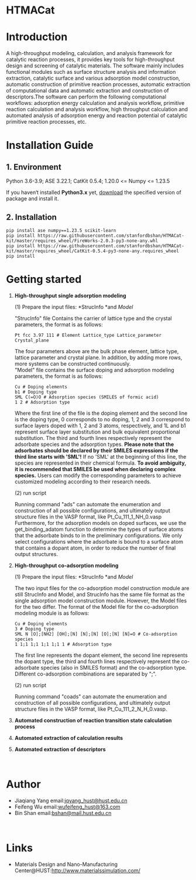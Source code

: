 # HTMACat

# Introduction

A high-throughput modeling, calculation, and analysis framework for catalytic reaction processes, it provides key tools for high-throughput design and screening of catalytic materials. The software mainly includes functional modules such as surface structure analysis and information extraction, catalytic surface and various adsorption model construction, automatic construction of primitive reaction processes, automatic extraction of computational data and automatic extraction and construction of descriptors.The software can perform the following computational workflows: adsorption energy calculation and analysis workflow, primitive reaction calculation and analysis workflow, high throughput calculation and automated analysis of adsorption energy and reaction potential of catalytic primitive reaction processes, etc.

# Installation Guide


## 1.  Environment
Python 3.6-3.9; ASE 3.22.1; CatKit 0.5.4; 1.20.0 <= Numpy <= 1.23.5 

If you haven‘t installed **Python3.x** yet, [download](https://www.python.org) the specified version of package and install it.

## 2.  Installation

```shell
pip install ase numpy==1.23.5 scikit-learn
pip install https://raw.githubusercontent.com/stanfordbshan/HTMACat-kit/master/requires_wheel/FireWorks-2.0.3-py3-none-any.whl
pip install https://raw.githubusercontent.com/stanfordbshan/HTMACat-kit/master/requires_wheel/CatKit-0.5.4-py3-none-any.requires_wheel
pip install 

```

# Getting started

1. **High-throughput single adsorption modeling**

    (1) Prepare the input files: ​*StrucInfo ​*and ​*Model*

    "StrucInfo" file Contains the carrier of lattice type and the crystal parameters, the format is as follows:

    ```shell
    Pt fcc 3.97 111 # Element Lattice_type Lattice_parameter Crystal_plane
    ```
    The four parameters above are the bulk phase element, lattice type, lattice parameter and crystal plane. In addition, by adding more rows, more systems can be constructed continuously.  
    "Model" file contains the surface doping and adsorption modeling parameters, the format is as follows:

    ```shell
    Cu # Doping elements
    b1 # Doping type
    SML C(=O)O # Adsorption species (SMILES of formic acid)
    1 2 # Adsorption type
    ```
    Where the first line of the file is the doping element and the second line is the doping type, 0 corresponds to no doping, 1, 2 and 3 correspond to surface layers doped with 1, 2 and 3 atoms, respectively, and 1L and b1 represent surface layer substitution and bulk equivalent proportional substitution. The third and fourth lines respectively represent the adsorbate species and the adsorption types. <b>Please note that the adsorbates should be declared by their SMILES expressions if the third line starts with 'SML'!</b> If no 'SML' at the beginning of this line, the species are represented in their chemical formula. <b>To avoid ambiguity, it is recommended that SMILES be used when declaring complex species.</b> Users can modify the corresponding parameters to achieve customized modeling according to their research needs.

    (2) run script

    Running command "ads" can automate the enumeration and construction of all possible configurations, and ultimately output structure files in the VASP format, like Pt_Cu_111_1_NH_0.vasp  
    Furthermore, for the adsorption models on doped surfaces, we use the get_binding_adatom function to determine the types of surface atoms that the adsorbate binds to in the preliminary configurations. We only select configurations where the adsorbate is bound to a surface atom that contains a dopant atom, in order to reduce the number of final output structures.
2. **High-throughput co-adsorption modeling**

    (1) Prepare the input files: ​*StrucInfo ​*and ​*Model*

    The two input files for the co-adsorption model construction module are still StrucInfo and Model, and StrucInfo has the same file format as the single adsorption model construction module. However, the Model files for the two differ. The format of the Model file for the co-adsorption modeling module is as follows:

    ```shell
    Cu # Doping elements
    3 # Doping type
    SML N [O];[NH2] [OH];[N] [N];[N] [O];[N] [N]=O # Co-adsorption species
    1 1;1 1;1 1;1 1;1 1 # Adsorption type
    ```
    The first line represents the dopant element, the second line represents the dopant type, the third and fourth lines respectively represent the co-adsorbate species (also in SMILES format) and the co-adsorption type. Different co-adsorption combinations are separated by ";".

    (2) run script

    Running command "coads" can automate the enumeration and construction of all possible configurations, and ultimately output structure files in the VASP format, like Pt_Cu_111_2_N_H_0.vasp.
3. **Automated construction of reaction transition state calculation process**
4. **Automated extraction of calculation results**
5. **Automated extraction of descriptors**

‍

# Author

* Jiaqiang Yang email:[jqyang_hust@hust.edu.cn](mailto:jqyang_hust@hust.edu.cn)
* Feifeng Wu email:[wufeifeng_hust@163.com](wufeifeng_hust@163.com)
* Bin Shan email:[bshan@mail.hust.edu.cn](bshan@mail.hust.edu.cn)

‍

# Links

* Materials Design and Nano-Manufacturing Center@HUST:http://www.materialssimulation.com/
